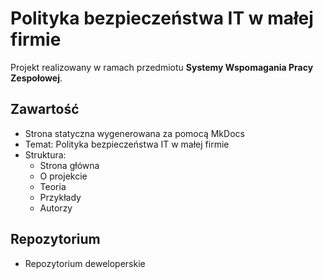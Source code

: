 # Polityka bezpieczeństwa IT w małej firmie

Projekt realizowany w ramach przedmiotu **Systemy Wspomagania Pracy Zespołowej**.

## Zawartość

- Strona statyczna wygenerowana za pomocą MkDocs
- Temat: Polityka bezpieczeństwa IT w małej firmie
- Struktura:
  - Strona główna
  - O projekcie
  - Teoria
  - Przykłady
  - Autorzy

## Repozytorium

- Repozytorium deweloperskie
